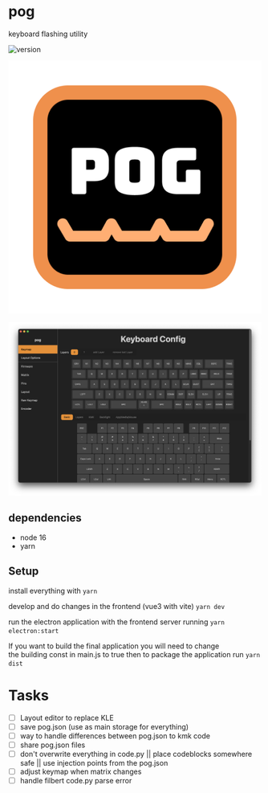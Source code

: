 # pog 
keyboard flashing utility

![version](https://badgen.net/badge/version/v0.0.9/green )

![logo](build/icon.png?raw=true)

![preview](src/assets/pog-thumbnail.png?raw=true)

## dependencies
* node 16
* yarn

## Setup
install everything with 
`yarn`

develop and do changes in the frontend (vue3 with vite)
`yarn dev`

run the electron application with the frontend server running
`yarn electron:start`


If you want to build the final application you will need to change \
the building const in main.js to true
then to package the application run
`yarn dist`

# Tasks

- [ ] Layout editor to replace KLE
- [ ] save pog.json (use as main storage for everything)
- [ ] way to handle differences between pog.json to kmk code
- [ ] share pog.json files
- [ ] don't overwrite everything in code.py || place codeblocks somewhere safe || use injection points from the pog.json
- [ ] adjust keymap when matrix changes
- [ ] handle filbert code.py parse error